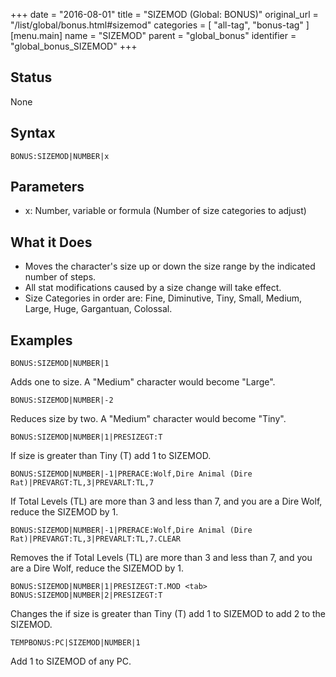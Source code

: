 +++
date = "2016-08-01"
title = "SIZEMOD (Global: BONUS)"
original_url = "/list/global/bonus.html#sizemod"
categories = [ "all-tag", "bonus-tag" ]
[menu.main]
    name = "SIZEMOD"
    parent = "global_bonus"
    identifier = "global_bonus_SIZEMOD"
+++

## Status

None

## Syntax

`BONUS:SIZEMOD|NUMBER|x`

## Parameters

-   x: Number, variable or formula (Number of size
    categories to adjust)



What it Does
------------

-   Moves the character's size up or down the size range by the
    indicated number of steps.
-   All stat modifications caused by a size change will take effect.
-   Size Categories in order are: Fine, Diminutive, Tiny, Small, Medium,
    Large, Huge, Gargantuan, Colossal.

Examples
--------

`BONUS:SIZEMOD|NUMBER|1`

Adds one to size. A "Medium" character would become "Large".

`BONUS:SIZEMOD|NUMBER|-2`

Reduces size by two. A "Medium" character would become "Tiny".

`BONUS:SIZEMOD|NUMBER|1|PRESIZEGT:T`

If size is greater than Tiny (T) add 1 to SIZEMOD.

`BONUS:SIZEMOD|NUMBER|-1|PRERACE:Wolf,Dire Animal (Dire Rat)|PREVARGT:TL,3|PREVARLT:TL,7`

If Total Levels (TL) are more than 3 and less than 7, and you are a Dire
Wolf, reduce the SIZEMOD by 1.

`BONUS:SIZEMOD|NUMBER|-1|PRERACE:Wolf,Dire Animal (Dire Rat)|PREVARGT:TL,3|PREVARLT:TL,7.CLEAR`

Removes the if Total Levels (TL) are more than 3 and less than 7, and
you are a Dire Wolf, reduce the SIZEMOD by 1.

`BONUS:SIZEMOD|NUMBER|1|PRESIZEGT:T.MOD <tab> BONUS:SIZEMOD|NUMBER|2|PRESIZEGT:T`

Changes the if size is greater than Tiny (T) add 1 to SIZEMOD to add 2
to the SIZEMOD.

`TEMPBONUS:PC|SIZEMOD|NUMBER|1`

Add 1 to SIZEMOD of any PC.

